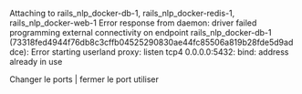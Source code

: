 Attaching to rails_nlp_docker-db-1, rails_nlp_docker-redis-1, rails_nlp_docker-web-1
Error response from daemon: driver failed programming external connectivity on endpoint rails_nlp_docker-db-1 (73318fed4944f76db8c3cffb04525290830ae44fc85506a819b28fde5d9addce): Error starting userland proxy: listen tcp4 0.0.0.0:5432: bind: address already in use

Changer le ports | fermer le port utiliser